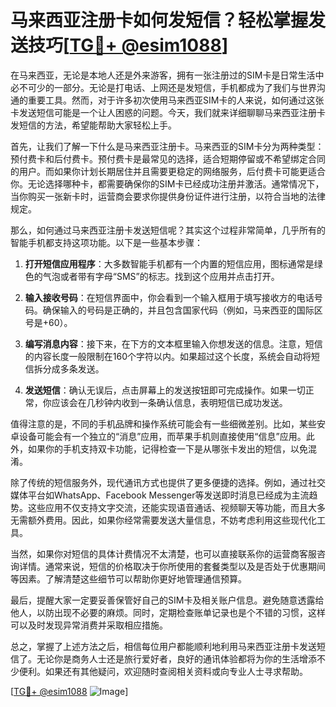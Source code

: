 # 马来西亚注册卡如何发短信？轻松掌握发送技巧[[TG💪+ @esim1088](https://t.me/s/esim1088)]

在马来西亚，无论是本地人还是外来游客，拥有一张注册过的SIM卡是日常生活中必不可少的一部分。无论是打电话、上网还是发短信，手机都成为了我们与世界沟通的重要工具。然而，对于许多初次使用马来西亚SIM卡的人来说，如何通过这张卡发送短信可能是一个让人困惑的问题。今天，我们就来详细聊聊马来西亚注册卡发短信的方法，希望能帮助大家轻松上手。

首先，让我们了解一下什么是马来西亚注册卡。马来西亚的SIM卡分为两种类型：预付费卡和后付费卡。预付费卡是最常见的选择，适合短期停留或不希望绑定合同的用户。而如果你计划长期居住并且需要更稳定的网络服务，后付费卡可能更适合你。无论选择哪种卡，都需要确保你的SIM卡已经成功注册并激活。通常情况下，当你购买一张新卡时，运营商会要求你提供身份证件进行注册，以符合当地的法律规定。

那么，如何通过马来西亚注册卡发送短信呢？其实这个过程非常简单，几乎所有的智能手机都支持这项功能。以下是一些基本步骤：

1. **打开短信应用程序**：大多数智能手机都有一个内置的短信应用，图标通常是绿色的气泡或者带有字母“SMS”的标志。找到这个应用并点击打开。

2. **输入接收号码**：在短信界面中，你会看到一个输入框用于填写接收方的电话号码。确保输入的号码是正确的，并且包含国家代码（例如，马来西亚的国际区号是+60）。

3. **编写消息内容**：接下来，在下方的文本框里输入你想发送的信息。注意，短信的内容长度一般限制在160个字符以内。如果超过这个长度，系统会自动将短信拆分成多条发送。

4. **发送短信**：确认无误后，点击屏幕上的发送按钮即可完成操作。如果一切正常，你应该会在几秒钟内收到一条确认信息，表明短信已成功发送。

值得注意的是，不同的手机品牌和操作系统可能会有一些细微差别。比如，某些安卓设备可能会有一个独立的“消息”应用，而苹果手机则直接使用“信息”应用。此外，如果你的手机支持双卡功能，记得检查一下是从哪张卡发出的短信，以免混淆。

除了传统的短信服务外，现代通讯方式也提供了更多便捷的选择。例如，通过社交媒体平台如WhatsApp、Facebook Messenger等发送即时消息已经成为主流趋势。这些应用不仅支持文字交流，还能实现语音通话、视频聊天等功能，而且大多无需额外费用。因此，如果你经常需要发送大量信息，不妨考虑利用这些现代化工具。

当然，如果你对短信的具体计费情况不太清楚，也可以直接联系你的运营商客服咨询详情。通常来说，短信的价格取决于你所使用的套餐类型以及是否处于优惠期间等因素。了解清楚这些细节可以帮助你更好地管理通信预算。

最后，提醒大家一定要妥善保管好自己的SIM卡及相关账户信息。避免随意透露给他人，以防出现不必要的麻烦。同时，定期检查账单记录也是个不错的习惯，这样可以及时发现异常消费并采取相应措施。

总之，掌握了上述方法之后，相信每位用户都能顺利地利用马来西亚注册卡发送短信了。无论你是商务人士还是旅行爱好者，良好的通讯体验都将为你的生活增添不少便利。如果还有其他疑问，欢迎随时查阅相关资料或向专业人士寻求帮助。

[[TG💪+ @esim1088](https://t.me/s/esim1088) ![Image](https://i.postimg.cc/4NQfJmqS/Snipaste-2025-05-13-00-14-12.png)]